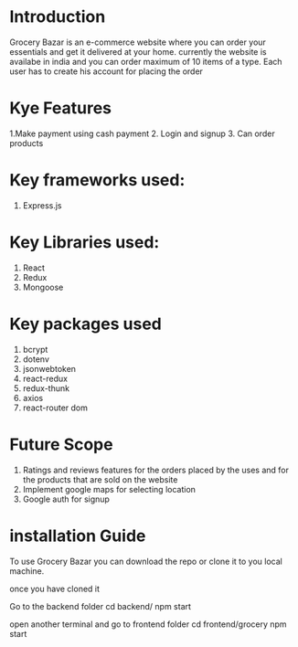 # Introduction

Grocery Bazar is an e-commerce website where you can order your essentials and get it delivered at your home. currently the website is availabe in india and you can order maximum of 10 items of a type.
Each user has to create his account for placing the order

# Kye Features
1.Make payment using cash payment
2. Login and signup
3. Can order products


# Key frameworks used:
 1. Express.js
 
# Key Libraries used:
1. React
2. Redux
3. Mongoose

# Key packages used
1. bcrypt
2. dotenv
3. jsonwebtoken
4. react-redux
5. redux-thunk
6. axios
7. react-router dom


# Future Scope
1. Ratings and reviews features for the orders placed by the uses and for the products that are sold on the website
2. Implement google maps for selecting location
3. Google auth for signup

# installation Guide

To use Grocery Bazar you can download the repo or clone it to you local machine. 

once you have cloned it 

Go to the backend folder 
 cd backend/
 npm start
 
open another terminal and go to frontend folder
 cd frontend/grocery
 npm start
 

 

